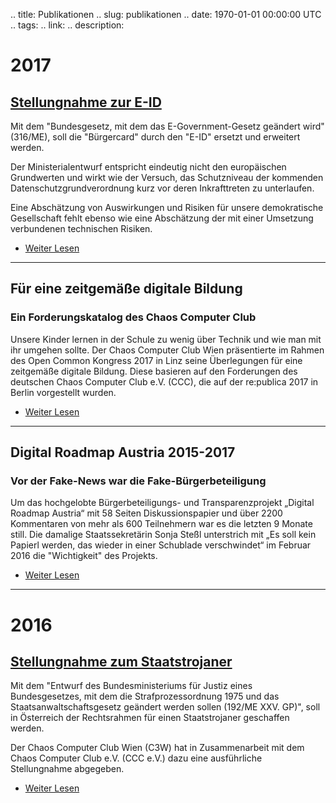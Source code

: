 
.. title: Publikationen
.. slug: publikationen
.. date: 1970-01-01 00:00:00 UTC
.. tags:
.. link:
.. description:

# 2017

## [Stellungnahme zur E-ID](link://slug/316ME_stellungnahme_e-id)

Mit dem "Bundesgesetz, mit dem das E-Government-Gesetz geändert wird" (316/ME), soll die "Bürgercard" durch den "E-ID" ersetzt und erweitert werden.

Der Ministerialentwurf entspricht eindeutig nicht den europäischen Grundwerten und wirkt wie der Versuch, das Schutzniveau der kommenden Datenschutzgrundverordnung kurz vor deren Inkrafttreten zu unterlaufen.

Eine Abschätzung von Auswirkungen und Risiken für unsere demokratische Gesellschaft fehlt ebenso wie eine Abschätzung der mit einer Umsetzung verbundenen technischen Risiken.

* [Weiter Lesen](link://slug/316ME_stellungnahme_e-id)

***


## Für eine zeitgemäße digitale Bildung
### Ein Forderungskatalog des Chaos Computer Club

Unsere Kinder lernen in der Schule zu wenig über Technik und wie man mit ihr umgehen sollte. Der Chaos Computer Club Wien präsentierte im Rahmen des Open Common Kongress 2017 in Linz seine Überlegungen für eine zeitgemäße digitale Bildung. Diese basieren auf den Forderungen des deutschen Chaos Computer Club e.V. (CCC), die auf der re:publica 2017 in Berlin vorgestellt wurden.

* [Weiter Lesen](link://slug/digitale_bildung)

***


## Digital Roadmap Austria 2015-2017
### Vor der Fake-News war die Fake-Bürgerbeteiligung

Um das hochgelobte Bürgerbeteiligungs- und Transparenzprojekt „Digital Roadmap Austria“ mit 58 Seiten Diskussionspapier und über 2200 Kommentaren von mehr als 600 Teilnehmern war es die letzten 9 Monate still. Die damalige Staatssekretärin Sonja Steßl unterstrich mit „Es soll kein Papierl werden, das wieder in einer Schublade verschwindet“ im Februar 2016 die "Wichtigkeit" des Projekts.


* [Weiter Lesen](link://slug/digital_roadmap_rip)

***


# 2016

## [Stellungnahme zum Staatstrojaner](link://slug/192ME_stellungnahme_staatstrojaner)

Mit dem "Entwurf des Bundesministeriums für Justiz eines Bundesgesetzes, mit 
dem die Strafprozessordnung 1975 und das Staatsanwaltschaftsgesetz geändert 
werden sollen (192/ME XXV. GP)", soll in Österreich der Rechtsrahmen für einen 
Staatstrojaner geschaffen werden.

Der Chaos Computer Club Wien (C3W) hat in Zusammenarbeit mit dem 
Chaos Computer Club e.V. (CCC e.V.) dazu eine ausführliche Stellungnahme 
abgegeben.

* [Weiter Lesen](link://slug/192ME_stellungnahme_staatstrojaner)

